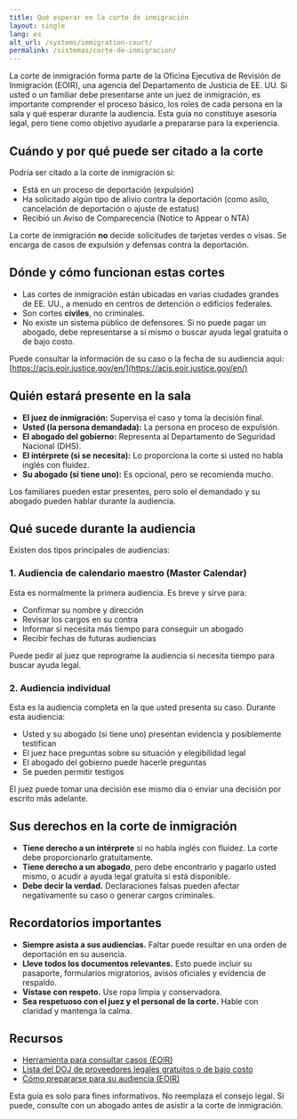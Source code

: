 ```yaml
---
title: Qué esperar en la corte de inmigración
layout: single
lang: es
alt_url: /systems/immigration-court/
permalink: /sistemas/corte-de-inmigracion/
---
```


La corte de inmigración forma parte de la Oficina Ejecutiva de Revisión de Inmigración (EOIR), una agencia del Departamento de Justicia de EE. UU. Si usted o un familiar debe presentarse ante un juez de inmigración, es importante comprender el proceso básico, los roles de cada persona en la sala y qué esperar durante la audiencia. Esta guía no constituye asesoría legal, pero tiene como objetivo ayudarle a prepararse para la experiencia.

## Cuándo y por qué puede ser citado a la corte

Podría ser citado a la corte de inmigración si:
- Está en un proceso de deportación (expulsión)
- Ha solicitado algún tipo de alivio contra la deportación (como asilo, cancelación de deportación o ajuste de estatus)
- Recibió un Aviso de Comparecencia (Notice to Appear o NTA)

La corte de inmigración **no** decide solicitudes de tarjetas verdes o visas. Se encarga de casos de expulsión y defensas contra la deportación.

## Dónde y cómo funcionan estas cortes

- Las cortes de inmigración están ubicadas en varias ciudades grandes de EE. UU., a menudo en centros de detención o edificios federales.
- Son cortes **civiles**, no criminales.
- No existe un sistema público de defensores. Si no puede pagar un abogado, debe representarse a sí mismo o buscar ayuda legal gratuita o de bajo costo.

Puede consultar la información de su caso o la fecha de su audiencia aquí:  
[https://acis.eoir.justice.gov/en/](https://acis.eoir.justice.gov/en/)

## Quién estará presente en la sala

- **El juez de inmigración:** Supervisa el caso y toma la decisión final.
- **Usted (la persona demandada):** La persona en proceso de expulsión.
- **El abogado del gobierno:** Representa al Departamento de Seguridad Nacional (DHS).
- **El intérprete (si se necesita):** Lo proporciona la corte si usted no habla inglés con fluidez.
- **Su abogado (si tiene uno):** Es opcional, pero se recomienda mucho.

Los familiares pueden estar presentes, pero solo el demandado y su abogado pueden hablar durante la audiencia.

## Qué sucede durante la audiencia

Existen dos tipos principales de audiencias:

### 1. Audiencia de calendario maestro (Master Calendar)

Esta es normalmente la primera audiencia. Es breve y sirve para:
- Confirmar su nombre y dirección
- Revisar los cargos en su contra
- Informar si necesita más tiempo para conseguir un abogado
- Recibir fechas de futuras audiencias

Puede pedir al juez que reprograme la audiencia si necesita tiempo para buscar ayuda legal.

### 2. Audiencia individual

Esta es la audiencia completa en la que usted presenta su caso. Durante esta audiencia:
- Usted y su abogado (si tiene uno) presentan evidencia y posiblemente testifican
- El juez hace preguntas sobre su situación y elegibilidad legal
- El abogado del gobierno puede hacerle preguntas
- Se pueden permitir testigos

El juez puede tomar una decisión ese mismo día o enviar una decisión por escrito más adelante.

## Sus derechos en la corte de inmigración

- **Tiene derecho a un intérprete** si no habla inglés con fluidez. La corte debe proporcionarlo gratuitamente.
- **Tiene derecho a un abogado**, pero debe encontrarlo y pagarlo usted mismo, o acudir a ayuda legal gratuita si está disponible.
- **Debe decir la verdad.** Declaraciones falsas pueden afectar negativamente su caso o generar cargos criminales.

## Recordatorios importantes

- **Siempre asista a sus audiencias.** Faltar puede resultar en una orden de deportación en su ausencia.
- **Lleve todos los documentos relevantes.** Esto puede incluir su pasaporte, formularios migratorios, avisos oficiales y evidencia de respaldo.
- **Vístase con respeto.** Use ropa limpia y conservadora.
- **Sea respetuoso con el juez y el personal de la corte.** Hable con claridad y mantenga la calma.

## Recursos

- [Herramienta para consultar casos (EOIR)](https://acis.eoir.justice.gov/en/)
- [Lista del DOJ de proveedores legales gratuitos o de bajo costo](https://www.justice.gov/eoir/list-pro-bono-legal-service-providers)
- [Cómo prepararse para su audiencia (EOIR)](https://www.justice.gov/eoir/self-help-materials)

Esta guía es solo para fines informativos. No reemplaza el consejo legal. Si puede, consulte con un abogado antes de asistir a la corte de inmigración.